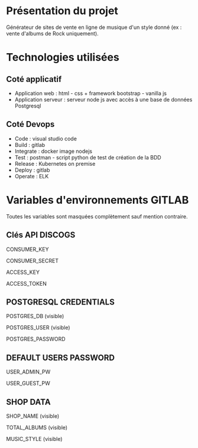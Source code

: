 # Présentation du projet

Générateur de sites de vente en ligne de musique d'un style donné (ex : vente d'albums de Rock uniquement).

# Technologies utilisées

## Coté applicatif

* Application web : html - css + framework bootstrap - vanilla js
* Application serveur : serveur node js avec accès à une base de données Postgresql

## Coté Devops

* Code : visual studio code
* Build : gitlab
* Integrate : docker image nodejs 
* Test : postman - script python de test de création de la BDD
* Release : Kubernetes on premise
* Deploy : gitlab
* Operate : ELK

# Variables d'environnements GITLAB

Toutes les variables sont masquées complètement sauf mention contraire.

## Clés API DISCOGS

CONSUMER_KEY

CONSUMER_SECRET

ACCESS_KEY

ACCESS_TOKEN

## POSTGRESQL CREDENTIALS
POSTGRES_DB (visible)

POSTGRES_USER (visible)

POSTGRES_PASSWORD

## DEFAULT USERS PASSWORD 

USER_ADMIN_PW

USER_GUEST_PW

## SHOP DATA

SHOP_NAME (visible)

TOTAL_ALBUMS (visible)

MUSIC_STYLE (visible)




